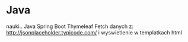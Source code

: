 # Java
nauki..
Java Spring Boot Thymeleaf
Fetch danych z:
http://jsonplaceholder.typicode.com/
i wyswietlenie w templatkach html
